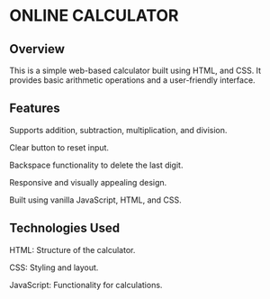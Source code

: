 # ONLINE CALCULATOR 

## Overview 

  This is a simple web-based calculator built using HTML, and CSS. It provides basic arithmetic operations and a user-friendly interface.

## Features 

  Supports addition, subtraction, multiplication, and division.

  Clear button to reset input.

  Backspace functionality to delete the last digit.

  Responsive and visually appealing design.

  Built using vanilla JavaScript, HTML, and CSS.

## Technologies Used

  HTML: Structure of the calculator.

  CSS: Styling and layout.

  JavaScript: Functionality for calculations.
  
